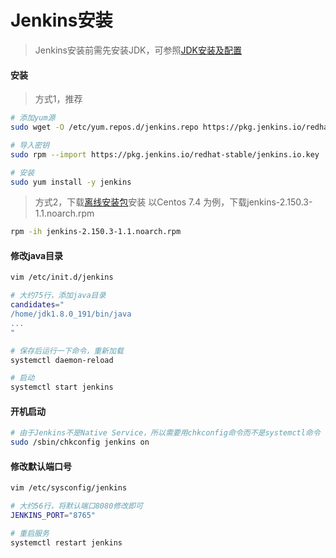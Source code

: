 # Jenkins安装

> Jenkins安装前需先安装JDK，可参照[JDK安装及配置](/linux/jdk.md)

#### 安装

> 方式1，推荐

```bash
# 添加yum源
sudo wget -O /etc/yum.repos.d/jenkins.repo https://pkg.jenkins.io/redhat-stable/jenkins.repo

# 导入密钥
sudo rpm --import https://pkg.jenkins.io/redhat-stable/jenkins.io.key

# 安装
sudo yum install -y jenkins
```

> 方式2，下载[离线安装包](https://jenkins.io/download/)安装
> 以Centos 7.4 为例，下载jenkins-2.150.3-1.1.noarch.rpm

```bash
rpm -ih jenkins-2.150.3-1.1.noarch.rpm
```

#### 修改java目录

```bash
vim /etc/init.d/jenkins

# 大约75行，添加java目录
candidates="
/home/jdk1.8.0_191/bin/java
...
"

# 保存后运行一下命令，重新加载
systemctl daemon-reload

# 启动
systemctl start jenkins
```

#### 开机启动

```bash
# 由于Jenkins不是Native Service，所以需要用chkconfig命令而不是systemctl命令
sudo /sbin/chkconfig jenkins on
```

#### 修改默认端口号

```bash
vim /etc/sysconfig/jenkins

# 大约56行，将默认端口8080修改即可
JENKINS_PORT="8765"

# 重启服务
systemctl restart jenkins
```